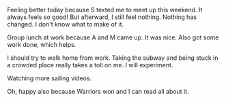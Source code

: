 Feeling better today because S texted me to meet up this weekend. It always feels so good! But afterward, I still feel nothing. Nothing has changed. I don't know what to make of it.

Group lunch at work because A and M came up. It was nice. Also got some work done, which helps.

I should try to walk home from work. Taking the subway and being stuck in a crowded place really takes a toll on me. I will experiment.

Watching more sailing videos.

Oh, happy also because Warriors won and I can read all about it.
